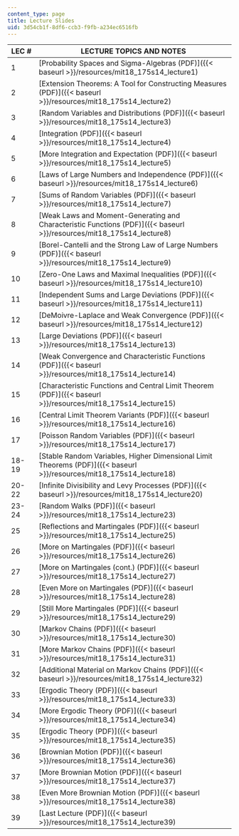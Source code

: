 ```yaml
---
content_type: page
title: Lecture Slides
uid: 3d54cb1f-8df6-ccb3-f9fb-a234ec6516fb
---
```


| LEC # | LECTURE TOPICS AND NOTES |
| --- | --- |
| 1 | [Probability Spaces and Sigma-Algebras (PDF)]({{< baseurl >}}/resources/mit18_175s14_lecture1) |
| 2 | [Extension Theorems: A Tool for Constructing Measures (PDF)]({{< baseurl >}}/resources/mit18_175s14_lecture2) |
| 3 | [Random Variables and Distributions (PDF)]({{< baseurl >}}/resources/mit18_175s14_lecture3) |
| 4 | [Integration (PDF)]({{< baseurl >}}/resources/mit18_175s14_lecture4) |
| 5 | [More Integration and Expectation (PDF)]({{< baseurl >}}/resources/mit18_175s14_lecture5) |
| 6 | [Laws of Large Numbers and Independence (PDF)]({{< baseurl >}}/resources/mit18_175s14_lecture6) |
| 7 | [Sums of Random Variables (PDF)]({{< baseurl >}}/resources/mit18_175s14_lecture7) |
| 8 | [Weak Laws and Moment-Generating and Characteristic Functions (PDF)]({{< baseurl >}}/resources/mit18_175s14_lecture8) |
| 9 | [Borel-Cantelli and the Strong Law of Large Numbers (PDF)]({{< baseurl >}}/resources/mit18_175s14_lecture9) |
| 10 | [Zero-One Laws and Maximal Inequalities (PDF)]({{< baseurl >}}/resources/mit18_175s14_lecture10) |
| 11 | [Independent Sums and Large Deviations (PDF)]({{< baseurl >}}/resources/mit18_175s14_lecture11) |
| 12 | [DeMoivre-Laplace and Weak Convergence (PDF)]({{< baseurl >}}/resources/mit18_175s14_lecture12) |
| 13 | [Large Deviations (PDF)]({{< baseurl >}}/resources/mit18_175s14_lecture13) |
| 14 | [Weak Convergence and Characteristic Functions (PDF)]({{< baseurl >}}/resources/mit18_175s14_lecture14) |
| 15 | [Characteristic Functions and Central Limit Theorem (PDF)]({{< baseurl >}}/resources/mit18_175s14_lecture15) |
| 16 | [Central Limit Theorem Variants (PDF)]({{< baseurl >}}/resources/mit18_175s14_lecture16) |
| 17 | [Poisson Random Variables (PDF)]({{< baseurl >}}/resources/mit18_175s14_lecture17) |
| 18-19 | [Stable Random Variables, Higher Dimensional Limit Theorems (PDF)]({{< baseurl >}}/resources/mit18_175s14_lecture18) |
| 20-22 | [Infinite Divisibility and Levy Processes (PDF)]({{< baseurl >}}/resources/mit18_175s14_lecture20) |
| 23-24 | [Random Walks (PDF)]({{< baseurl >}}/resources/mit18_175s14_lecture23) |
| 25 | [Reflections and Martingales (PDF)]({{< baseurl >}}/resources/mit18_175s14_lecture25) |
| 26 | [More on Martingales (PDF)]({{< baseurl >}}/resources/mit18_175s14_lecture26) |
| 27 | [More on Martingales (cont.) (PDF)]({{< baseurl >}}/resources/mit18_175s14_lecture27) |
| 28 | [Even More on Martingales (PDF)]({{< baseurl >}}/resources/mit18_175s14_lecture28) |
| 29 | [Still More Martingales (PDF)]({{< baseurl >}}/resources/mit18_175s14_lecture29) |
| 30 | [Markov Chains (PDF)]({{< baseurl >}}/resources/mit18_175s14_lecture30) |
| 31 | [More Markov Chains (PDF)]({{< baseurl >}}/resources/mit18_175s14_lecture31) |
| 32 | [Additional Material on Markov Chains (PDF)]({{< baseurl >}}/resources/mit18_175s14_lecture32) |
| 33 | [Ergodic Theory (PDF)]({{< baseurl >}}/resources/mit18_175s14_lecture33) |
| 34 | [More Ergodic Theory (PDF)]({{< baseurl >}}/resources/mit18_175s14_lecture34) |
| 35 | [Ergodic Theory (PDF)]({{< baseurl >}}/resources/mit18_175s14_lecture35) |
| 36 | [Brownian Motion (PDF)]({{< baseurl >}}/resources/mit18_175s14_lecture36) |
| 37 | [More Brownian Motion (PDF)]({{< baseurl >}}/resources/mit18_175s14_lecture37) |
| 38 | [Even More Brownian Motion (PDF)]({{< baseurl >}}/resources/mit18_175s14_lecture38) |
| 39 | [Last Lecture (PDF)]({{< baseurl >}}/resources/mit18_175s14_lecture39)